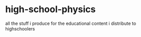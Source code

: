 # high-school-physics
all the stuff i produce for the educational content i distribute to highschoolers
